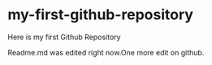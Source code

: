 # my-first-github-repository
Here is my first Github Repository

Readme.md was edited right now.One more edit on github.
